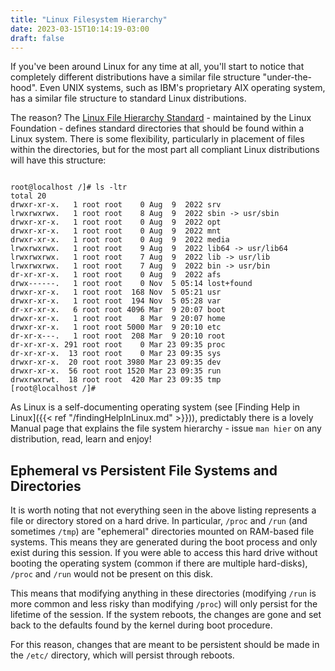 ```yaml
---
title: "Linux Filesystem Hierarchy"
date: 2023-03-15T10:14:19-03:00
draft: false 
---
```


If you've been around Linux for any time at all, you'll start to notice that completely different distributions have a similar file structure "under-the-hood".  Even UNIX systems, such as IBM's proprietary AIX operating system, has a similar file structure to standard Linux distributions.  

The reason?  The [Linux File Hierarchy Standard](https://refspecs.linuxfoundation.org/FHS_3.0/fhs/index.html) - maintained by the Linux Foundation - defines standard directories that should be found within a Linux system.  There is some flexibility, particularly in placement of files within the directories, but for the most part all compliant Linux distributions will have this structure:

``` shell

root@localhost /]# ls -ltr
total 20
drwxr-xr-x.   1 root root    0 Aug  9  2022 srv
lrwxrwxrwx.   1 root root    8 Aug  9  2022 sbin -> usr/sbin
drwxr-xr-x.   1 root root    0 Aug  9  2022 opt
drwxr-xr-x.   1 root root    0 Aug  9  2022 mnt
drwxr-xr-x.   1 root root    0 Aug  9  2022 media
lrwxrwxrwx.   1 root root    9 Aug  9  2022 lib64 -> usr/lib64
lrwxrwxrwx.   1 root root    7 Aug  9  2022 lib -> usr/lib
lrwxrwxrwx.   1 root root    7 Aug  9  2022 bin -> usr/bin
dr-xr-xr-x.   1 root root    0 Aug  9  2022 afs
drwx------.   1 root root    0 Nov  5 05:14 lost+found
drwxr-xr-x.   1 root root  168 Nov  5 05:21 usr
drwxr-xr-x.   1 root root  194 Nov  5 05:28 var
dr-xr-xr-x.   6 root root 4096 Mar  9 20:07 boot
drwxr-xr-x.   1 root root    8 Mar  9 20:07 home
drwxr-xr-x.   1 root root 5000 Mar  9 20:10 etc
dr-xr-x---.   1 root root  208 Mar  9 20:10 root
dr-xr-xr-x. 291 root root    0 Mar 23 09:35 proc
dr-xr-xr-x.  13 root root    0 Mar 23 09:35 sys
drwxr-xr-x.  20 root root 3980 Mar 23 09:35 dev
drwxr-xr-x.  56 root root 1520 Mar 23 09:35 run
drwxrwxrwt.  18 root root  420 Mar 23 09:35 tmp
[root@localhost /]# 

```

As Linux is a self-documenting operating system (see [Finding Help in Linux]({{< ref "/findingHelpInLinux.md" >}})), predictably there is a lovely Manual page that explains the file system hierarchy - issue `man hier` on any distribution, read, learn and enjoy!

## Ephemeral vs Persistent File Systems and Directories

It is worth noting that not everything seen in the above listing represents a file or directory stored on a hard drive.  In particular, `/proc` and `/run` (and sometimes `/tmp`) are "ephemeral" directories mounted on RAM-based file systems.  This means they are generated during the boot process and only exist during this session.  If you were able to access this hard drive without booting the operating system (common if there are multiple hard-disks), `/proc` and `/run` would not be present on this disk.

This means that modifying anything in these directories (modifying `/run` is more common and less risky than modifying `/proc`) will only persist for the lifetime of the session.  If the system reboots, the changes are gone and set back to the defaults found by the kernel during boot procedure.

For this reason, changes that are meant to be persistent should be made in the `/etc/` directory, which will persist through reboots.

